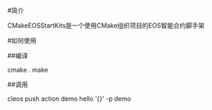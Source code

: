 #简介

CMakeEOSStartKits是一个使用CMake组织项目的EOS智能合约脚手架

#如何使用

##编译

cmake .
make 

##调用

cleos push action demo hello '{}' -p demo